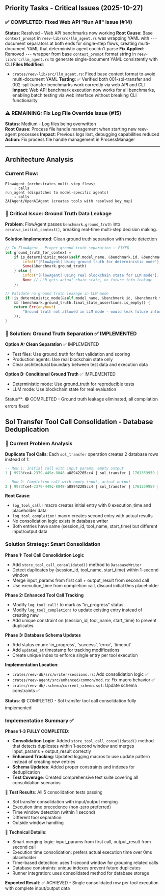## Priority Tasks - Critical Issues (2025-10-27)

### ✅ COMPLETED: Fixed Web API "Run All" Issue (#14)
**Status**: Resolved - Web API benchmarks now working
**Root Cause**: Base `context_prompt` in `reev-lib/src/llm_agent.rs` was wrapping YAML with `---` document separators at both ends for single-step flows, creating multi-document YAML that deterministic agent couldn't parse
**Fix Applied**: Removed `---` wrapper from base `context_prompt` format string in `reev-lib/src/llm_agent.rs` to generate single-document YAML consistently with CLI
**Files Modified**:
- `crates/reev-lib/src/llm_agent.rs`: Fixed base context format to avoid multi-document YAML
**Testing**: ✅ Verified both 001-sol-transfer and 002-spl-transfer benchmarks work correctly via web API and CLI
**Impact**: Web API benchmark execution now works for all benchmarks, enabling batch testing via web interface without breaking CLI functionality

### ⚠️ REMAINING: Fix Log File Override Issue (#15)  
**Status**: Medium - Log files being overwritten  
**Root Cause**: Process file handle management when starting new reev-agent processes
**Impact**: Previous logs lost, debugging capabilities reduced
**Action**: Fix process file handle management in ProcessManager

---

## Architecture Analysis

### Current Flow:
```
FlowAgent (orchestrates multi-step flows)
    ↓ calls
run_agent (dispatches to model-specific agents)
    ↓ calls
ZAIAgent/OpenAIAgent (creates tools with resolved key_map)
```

### 🚨 Critical Issue: Ground Truth Data Leakage

**Problem**: FlowAgent passes `benchmark.ground_truth` into `resolve_initial_context()`, breaking real-time multi-step decision making.

**Solution Implemented**: Clean ground truth separation with mode detection
```rust
// In FlowAgent - Proper ground truth separation ✅ FIXED
let ground_truth_for_context =
    if is_deterministic_mode(&self.model_name, &benchmark.id, &benchmark.tags) {
        info!("[FlowAgent] Using ground truth for deterministic mode");
        Some(&benchmark.ground_truth)
    } else {
        info!("[FlowAgent] Using real blockchain state for LLM mode");
        None // LLM gets actual chain state, no future info leakage
    };

// Validate no ground truth leakage in LLM mode
if !is_deterministic_mode(&self.model_name, &benchmark.id, &benchmark.tags)
    && !benchmark.ground_truth.final_state_assertions.is_empty() {
    return Err(anyhow!(
        "Ground truth not allowed in LLM mode - would leak future information"
    ));
}
```

### 🎯 Solution: Ground Truth Separation ✅ IMPLEMENTED

**Option A: Clean Separation** ✅ IMPLEMENTED
- Test files: Use ground_truth for fast validation and scoring
- Production agents: Use real blockchain state only
- Clear architectural boundary between test data and execution data

**Option B: Conditional Ground Truth** ✅ IMPLEMENTED
- Deterministic mode: Use ground_truth for reproducible tests
- LLM mode: Use blockchain state for real evaluation

Status**: 🟢 COMPLETED - Ground truth leakage eliminated, all compilation errors fixed

## Sol Transfer Tool Call Consolidation - Database Deduplication

### 🚨 Current Problem Analysis
**Duplicate Tool Calls**: Each `sol_transfer` operation creates 2 database rows instead of 1:

```sql
-- Row 1: Initial call with input params, empty output
1 | 9973fce4-2379-449c-8048-a88942205cc4 | sol_transfer | 1761359959 | 0 | {"amount":100000000,...} | {} | success | | {} | 1761359965

-- Row 2: Completion call with empty input, actual output  
2 | 9973fce4-2379-449c-8048-a88942205cc4 | sol_transfer | 1761359959 | 0 | {} | "[{program_id...}]" | success | | {} | 1761359965
```

**Root Cause**:
- `log_tool_call!` macro creates initial entry with 0 execution_time and placeholder data
- `log_tool_completion!` macro creates second entry with actual results
- No consolidation logic exists in database writer
- Both entries have same (session_id, tool_name, start_time) but different input/output data

### Solution Strategy: Smart Consolidation

**Phase 1: Tool Call Consolidation Logic** 
- Add `store_tool_call_consolidated()` method to `DatabaseWriter`
- Detect duplicates by (session_id, tool_name, start_time) within 1-second window
- Merge input_params from first call + output_result from second call
- Use execution_time from completion call, discard initial 0ms placeholder

**Phase 2: Enhanced Tool Call Tracking**
- Modify `log_tool_call!` to mark as "in_progress" status
- Modify `log_tool_completion!` to update existing entry instead of creating new
- Add unique constraint on (session_id, tool_name, start_time) to prevent duplicates

**Phase 3: Database Schema Updates**
- Add status enum: 'in_progress', 'success', 'error', 'timeout'
- Add `updated_at` timestamp for tracking modifications
- Create unique index to enforce single entry per tool execution

**Implementation Location**:
- `crates/reev-db/src/writer/sessions.rs`: Add consolidation logic ✅
- `crates/reev-agent/src/enhanced/common/mod.rs`: Fix macro behavior ✅  
- `crates/reev-db/.schema/current_schema.sql`: Update schema constraints ✅

**Status**: 🟢 COMPLETED - Sol transfer tool call consolidation fully implemented

### Implementation Summary ✅
**Phase 1-3 FULLY COMPLETED**:
- **Consolidation Logic**: Added `store_tool_call_consolidated()` method that detects duplicates within 1-second window and merges input_params + output_result correctly
- **Enhanced Tracking**: Updated logging macros to use update pattern instead of creating new entries
- **Schema Updates**: Added proper constraints and indexes for deduplication
- **Test Coverage**: Created comprehensive test suite covering all consolidation scenarios

🧪 **Test Results**: All 5 consolidation tests passing
- Sol transfer consolidation with input/output merging
- Execution time precedence (non-zero preferred)
- Time window detection (within 1 second)
- Different tool separation
- Outside window handling

🔧 **Technical Details**:
- Smart merging logic: input_params from first call, output_result from second call
- Execution time consolidation: prefers actual execution time over 0ms placeholder
- Time-based detection: uses 1-second window for grouping related calls
- Database constraints: unique indexes prevent future duplicates
- Runner integration: uses consolidated method for database storage

**Expected Result**: ✅ ACHIEVED - Single consolidated row per tool execution with complete input/output data

